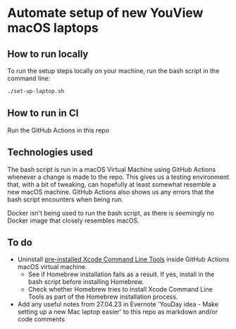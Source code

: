# Automate setup of new YouView macOS laptops

## How to run locally

To run the setup steps locally on your machine, run the bash script in the command line:

```bash
./set-up-laptop.sh
```

## How to run in CI

Run the GitHub Actions in this repo

## Technologies used

The bash script is run in a macOS Virtual Machine using GitHub Actions whenever a change is made to the repo. This gives us a testing environment that, with a bit of tweaking, can hopefully at least somewhat resemble a new macOS machine. GitHub Actions also shows us any errors that the bash script encounters when being run.

Docker isn't being used to run the bash script, as there is seemingly no Docker image that closely resembles macOS.

## To do

* Uninstall [pre-installed Xcode Command Line Tools](https://github.com/actions/runner-images/blob/main/images/macos/macos-12-Readme.md#:~:text=Xcode%20Command%20Line%20Tools%2014.2.0.0.1.1668646533) inside GitHub Actions macOS virtual machine. 
    * See if Homebrew installation fails as a result. If yes, install in the bash script before installing Homebrew.
    * Check whether Homebrew tries to install Xcode Command Line Tools as part of the Homebrew installation process.
* Add any useful notes from 27.04.23 in Evernote 'YouDay idea - Make setting up a new Mac laptop easier' to this repo as markdown and/or code comments
